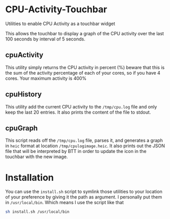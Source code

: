 # CPU-Activity-Touchbar
Utilities to enable CPU Activity as a touchbar widget


This allows the touchbar to display a graph of the CPU activity over the last 100 seconds by interval of 5 seconds.

## cpuActivity

This utility simply returns the CPU activity in percent (%) beware that this is the sum of the 
activity percentage of each of your cores, so if you have 4 cores. Your maximum activity is 400%

## cpuHistory

This utility add the current CPU activity to the `/tmp/cpu.log` file and only keep the last 20 entries.
It also prints the content of the file to stdout.

## cpuGraph

This script reads off the `/tmp/cpu.log` file, parses it, and generates a graph in `heic` format at
location `/tmp/cpulogimage.heic`. It also prints out the JSON file that will be interpreted by BTT
in order to update the icon in the touchbar with the new image.

# Installation

You can use the `install.sh` script to symlink those utilities to your location of your preference by giving it the path as argument. I personally put them in `/usr/local/bin`. Which means I use the script like that

```sh
sh install.sh /usr/local/bin
```

